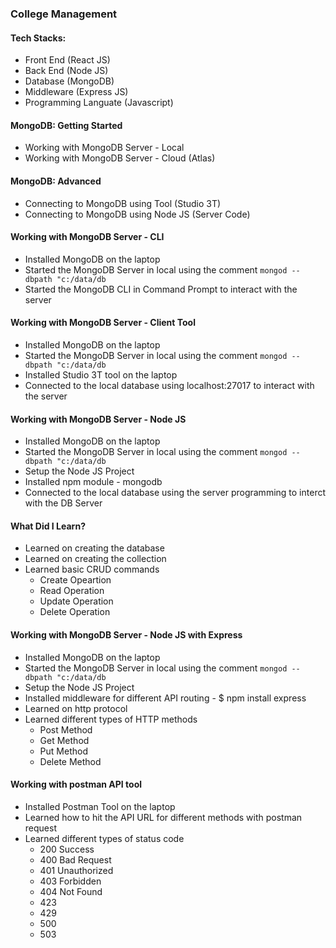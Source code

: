### College Management
 
#### Tech Stacks:
- Front End (React JS)
- Back End (Node JS)
- Database (MongoDB)
- Middleware (Express JS)
- Programming Languate (Javascript)
 
#### MongoDB: Getting Started
- Working with MongoDB Server - Local
- Working with MongoDB Server - Cloud (Atlas)
 
#### MongoDB: Advanced
- Connecting to MongoDB using Tool (Studio 3T)
- Connecting to MongoDB using Node JS (Server Code)
 
#### Working with MongoDB Server - CLI
- Installed MongoDB on the laptop
- Started the MongoDB Server in local using the comment
```mongod --dbpath "c:/data/db```
- Started the MongoDB CLI in Command Prompt to interact with the server
 
#### Working with MongoDB Server - Client Tool
- Installed MongoDB on the laptop
- Started the MongoDB Server in local using the comment
```mongod --dbpath "c:/data/db```
- Installed Studio 3T tool on the laptop
- Connected to the local database using localhost:27017 to interact with the server
 
#### Working with MongoDB Server - Node JS
- Installed MongoDB on the laptop
- Started the MongoDB Server in local using the comment
```mongod --dbpath "c:/data/db```
- Setup the Node JS Project
- Installed npm module - mongodb
- Connected to the local database using the server programming to interct with the DB Server
 
#### What Did I Learn?
- Learned on creating the database
- Learned on creating the collection
- Learned basic CRUD commands
   - Create Opeartion
   - Read Operation
   - Update Operation
   - Delete Operation

#### Working with MongoDB Server - Node JS with Express 
- Installed MongoDB on the laptop
- Started the MongoDB Server in local using the comment
```mongod --dbpath "c:/data/db```
- Setup the Node JS Project
- Installed middleware for different API routing - $ npm install express
- Learned on http protocol
- Learned different types of HTTP methods 
   - Post Method
   - Get Method
   - Put Method
   - Delete Method

#### Working with postman API tool
-  Installed Postman Tool on the laptop
- Learned how to hit the API URL for different  methods with postman request
- Learned different types of status code
    - 200 Success
    - 400 Bad Request	
    - 401 Unauthorized
    - 403 Forbidden	
    - 404 Not Found
    - 423 
    - 429 
    - 500
    - 503 






